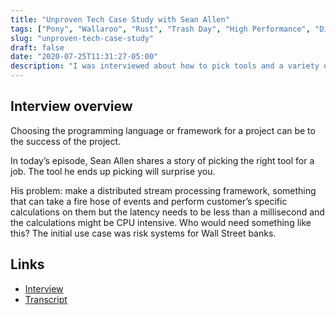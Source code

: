 ```yaml
---
title: "Unproven Tech Case Study with Sean Allen"
tags: ["Pony", "Wallaroo", "Rust", "Trash Day", "High Performance", "Distributed Systems", "Stream Processing", "Erlang"]
slug: "unproven-tech-case-study"
draft: false
date: "2020-07-25T11:31:27-05:00"
description: "I was interviewed about how to pick tools and a variety of related topics for the corecursive podcast."
---
```

## Interview overview

Choosing the programming language or framework for a project can be to the success of the project.

In today’s episode, Sean Allen shares a story of picking the right tool for a job. The tool he ends up picking will surprise you.

His problem: make a distributed stream processing framework, something that can take a fire hose of events and perform customer’s specific calculations on them but the latency needs to be less than a millisecond and the calculations might be CPU intensive. Who would need something like this? The initial use case was risk systems for Wall Street banks.

## Links

* [Interview](https://corecursive.com/055-unproven-with-sean-allen-1/)
* [Transcript](https://corecursive.com/055-unproven-with-sean-allen/)
